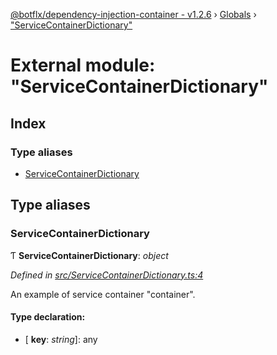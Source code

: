 [@botflx/dependency-injection-container - v1.2.6](../README.md) › [Globals](../globals.md) › ["ServiceContainerDictionary"](_servicecontainerdictionary_.md)

# External module: "ServiceContainerDictionary"

## Index

### Type aliases

* [ServiceContainerDictionary](_servicecontainerdictionary_.md#servicecontainerdictionary)

## Type aliases

###  ServiceContainerDictionary

Ƭ **ServiceContainerDictionary**: *object*

*Defined in [src/ServiceContainerDictionary.ts:4](https://github.com/botflux/dependency-injection-container/blob/2d78c73/src/ServiceContainerDictionary.ts#L4)*

An example of service container "container".

#### Type declaration:

* \[ **key**: *string*\]: any
